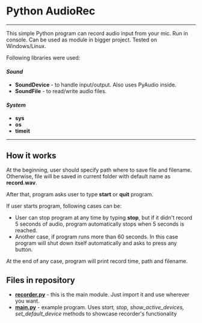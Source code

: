 # Python AudioRec

---
This simple Python program can record audio input from your mic. Run in console.
Can be used as module in bigger project. 
Tested on Windows/Linux.

Following libraries were used:

#### *Sound*
- **SoundDevice** - to handle input/output. Also uses PyAudio inside.
- **SoundFile**   - to read/write audio files.
	
#### *System*
- **sys**
- **os**
- **timeit**

---
## How it works

At the beginning, user should specify path where to save file and filename. 
Otherwise, file will be saved in current folder with default name as **record.wav**.

After that, program asks user to type **start** or **quit** program. 

If user starts program, following cases can be:
* User can stop program at any time by typing **stop**, but if it didn't record 5 seconds of audio, 
program automatically stops when 5 seconds is reached.
* Another case, if program runs more than 60 seconds. 
In this case program will shut down itself automatically and asks to press any button.
  
At the end of any case, program will print record time, path and filename.

## Files in repository 

- [**recorder.py**](https://github.com/Silicous/ConsolePyAudioRec/blob/main/recorder.py) - this is the main module. Just import it and use wherever you want.
- [**main.py**](https://github.com/Silicous/ConsolePyAudioRec/blob/main/main.py) - example program. Uses *start, stop, show_active_devices, set_default_device* methods 
  to showcase recorder's functionality

